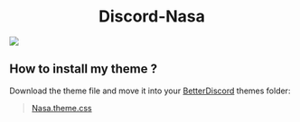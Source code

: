 <h1 align="center">Discord-Nasa</h1>

![](https://i.imgur.com/5CCjO8p.png)

## How to install my theme ?
Download the theme file and move it into your [BetterDiscord](https://betterdiscord.net) themes folder:

>[Nasa.theme.css](https://github.com/UltraLionfr/My-BetterDiscord-Collection-Theme/releases/download/1.0/nasa.theme.css)
